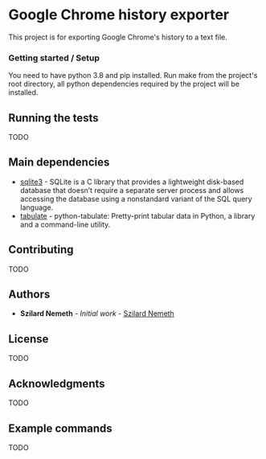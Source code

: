 # Google Chrome history exporter

This project is for exporting Google Chrome's history to a text file.

### Getting started / Setup

You need to have python 3.8 and pip installed.
Run make from the project's root directory, all python dependencies required by the project will be installed.


## Running the tests

TODO

## Main dependencies

* [sqlite3](https://docs.python.org/3.8/library/sqlite3.html) - SQLite is a C library that provides a lightweight disk-based database that doesn’t require a separate server process and allows accessing the database using a nonstandard variant of the SQL query language.
* [tabulate](https://pypi.org/project/tabulate/) - python-tabulate: Pretty-print tabular data in Python, a library and a command-line utility.

## Contributing

TODO 

## Authors

* **Szilard Nemeth** - *Initial work* - [Szilard Nemeth](https://github.com/szilard-nemeth)

## License

TODO 

## Acknowledgments

TODO

## Example commands

TODO